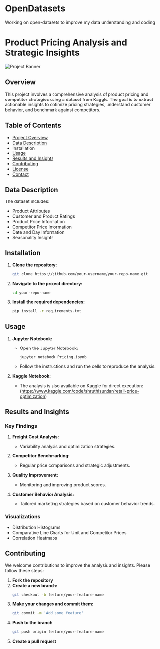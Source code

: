 # OpenDatasets
Working on open-datasets to improve my data understanding and coding

# Product Pricing Analysis and Strategic Insights

![Project Banner](link_to_your_project_banner_image)

## Overview

This project involves a comprehensive analysis of product pricing and competitor strategies using a dataset from Kaggle. The goal is to extract actionable insights to optimize pricing strategies, understand customer behavior, and benchmark against competitors.

## Table of Contents

- [Project Overview](#overview)
- [Data Description](#data-description)
- [Installation](#installation)
- [Usage](#usage)
- [Results and Insights](#results-and-insights)
- [Contributing](#contributing)
- [License](#license)
- [Contact](#contact)

## Data Description

The dataset includes:
- Product Attributes
- Customer and Product Ratings
- Product Price Information
- Competitor Price Information
- Date and Day Information
- Seasonality Insights

## Installation

1. **Clone the repository:**
   ```bash
   git clone https://github.com/your-username/your-repo-name.git
   ```
2. **Navigate to the project directory:**
   ```bash
   cd your-repo-name
   ```
3. **Install the required dependencies:**
   ```bash
   pip install -r requirements.txt
   ```

## Usage

1. **Jupyter Notebook:**
   - Open the Jupyter Notebook:
     ```bash
     jupyter notebook Pricing.ipynb
     ```
   - Follow the instructions and run the cells to reproduce the analysis.

2. **Kaggle Notebook:**
   - The analysis is also available on Kaggle for direct execution:
     (https://www.kaggle.com/code/shruthisundar/retail-price-optimization)

## Results and Insights

### Key Findings

1. **Freight Cost Analysis:**
   - Variability analysis and optimization strategies.
   
2. **Competitor Benchmarking:**
   - Regular price comparisons and strategic adjustments.
   
3. **Quality Improvement:**
   - Monitoring and improving product scores.
   
4. **Customer Behavior Analysis:**
   - Tailored marketing strategies based on customer behavior trends.

### Visualizations

- Distribution Histograms
- Comparative Line Charts for Unit and Competitor Prices
- Correlation Heatmaps

## Contributing

We welcome contributions to improve the analysis and insights. Please follow these steps:

1. **Fork the repository**
2. **Create a new branch:**
   ```bash
   git checkout -b feature/your-feature-name
   ```
3. **Make your changes and commit them:**
   ```bash
   git commit -m 'Add some feature'
   ```
4. **Push to the branch:**
   ```bash
   git push origin feature/your-feature-name
   ```
5. **Create a pull request**



